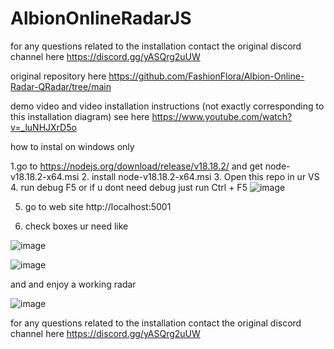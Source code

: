 # AlbionOnlineRadarJS

for any questions related to the installation contact the original discord channel here
https://discord.gg/yASQrg2uUW

original repository here https://github.com/FashionFlora/Albion-Online-Radar-QRadar/tree/main

demo video and video installation instructions (not exactly corresponding to this installation diagram) see here
https://www.youtube.com/watch?v=_luNHJXrD5o

how to instal on windows only

1.go to https://nodejs.org/download/release/v18.18.2/ and get node-v18.18.2-x64.msi 
2. install  node-v18.18.2-x64.msi 
3. Open this repo in ur VS
4.  run debug F5 or if u dont need debug just run Ctrl + F5
![image](https://github.com/vlaskinarita/AlbionOnlineRadarJS/assets/120003563/05e7d19c-709e-433d-b851-70509d7cc07c)

5. go to web site http://localhost:5001
   
7. check boxes ur need like

![image](https://github.com/vlaskinarita/AlbionOnlineRadarJS/assets/120003563/61c2741f-abd1-4ad6-9b58-6a85967bfabb)

![image](https://github.com/vlaskinarita/AlbionOnlineRadarJS/assets/120003563/66d955ed-d41d-4631-84e8-322bf12a2cde)


and and enjoy a working radar

![image](https://github.com/vlaskinarita/AlbionOnlineRadarJS/assets/120003563/981ffd16-f1a4-4bd5-b32f-0a33d487d4cd)

for any questions related to the installation contact the original discord channel here https://discord.gg/yASQrg2uUW
